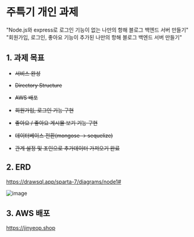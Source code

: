 # 주특기 개인 과제
"Node.js와 express로 로그인 기능이 없는 나만의 항해 블로그 백엔드 서버 만들기"  
"회원가입, 로그인, 좋아요 기능이 추가된 나만의 항해 블로그 백엔드 서버 만들기"


## 1.  과제 목표

 - ~~서비스 완성~~
 - ~~Directory Structure~~
 - ~~AWS 배포~~
 
 - ~~회원가입, 로그인 기능 구현~~
 - ~~좋아요 / 좋아요 게시물 보기 기능 구현~~
 - ~~데이터베이스 전환(mongose -> sequelize)~~
 - ~~관계 설정 및 조인으로 추가데이터 가져오기 완료~~


## 2. ERD

https://drawsql.app/sparta-7/diagrams/node1#

![image](https://user-images.githubusercontent.com/102647711/182803765-9cc43c22-7290-4e19-9057-359abf7cc205.png)




 ## 3.  AWS 배포

 https://jinyeop.shop

